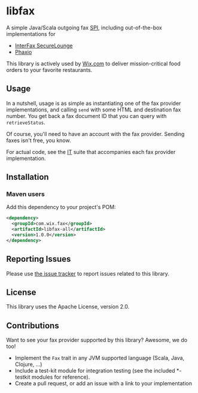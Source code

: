 # libfax
A simple Java/Scala outgoing fax [SPI](https://en.wikipedia.org/wiki/Service_provider_interface), including out-of-the-box implementations for
* [InterFax SecureLounge](http://www.interfax.net/en/solutions/pci_fax/outbound_pci)
* [Phaxio](https://www.phaxio.com/)

This library is actively used by [Wix.com](http://www.wix.com/) to deliver mission-critical food orders to your favorite restaurants.

## Usage
In a nutshell, usage is as simple as instantiating one of the fax provider implementations, and calling `send` with some HTML and destination fax number. You get back a fax document ID that you can query with `retrieveStatus`.

Of course, you'll need to have an account with the fax provider. Sending faxes isn't free, you know.

For actual code, see the [IT](https://en.wikipedia.org/wiki/Integration_testing) suite that accompanies each fax provider implementation.

## Installation
### Maven users

Add this dependency to your project's POM:

```xml
<dependency>
  <groupId>com.wix.fax</groupId>
  <artifactId>libfax-all</artifactId>
  <version>1.0.0</version>
</dependency>
```

## Reporting Issues

Please use [the issue tracker](https://github.com/wix/libfax/issues) to report issues related to this library.

## License
This library uses the Apache License, version 2.0.

## Contributions
Want to see your fax provider supported by this library? Awesome, we do too!
* Implement the `Fax` trait in any JVM supported language (Scala, Java, Clojure, ...)
* Include a test-kit module for integration testing (see the included *-testkit modules for reference).
* Create a pull request, or add an issue with a link to your implementation
